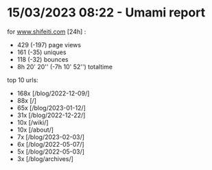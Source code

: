 # 15/03/2023 08:22 - Umami report
for www.shifeiti.com [24h] :

 - 429 (-197) page views
 - 161 (-35) uniques
 - 118 (-32) bounces
 - 8h 20' 20'' (-7h 10' 52'') totaltime


top 10 urls:
 - 168x [/blog/2022-12-09/]
 - 88x [/]
 - 65x [/blog/2023-01-12/]
 - 31x [/blog/2022-12-22/]
 - 10x [/wiki/]
 - 10x [/about/]
 - 7x [/blog/2023-02-03/]
 - 6x [/blog/2022-05-07/]
 - 5x [/blog/2022-05-03/]
 - 3x [/blog/archives/]


